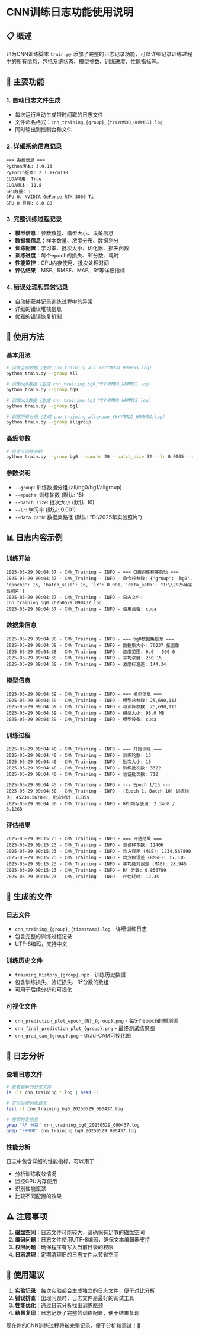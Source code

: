 # CNN训练日志功能使用说明

## 📋 概述

已为CNN训练脚本 `train.py` 添加了完整的日志记录功能，可以详细记录训练过程中的所有信息，包括系统状态、模型参数、训练进度、性能指标等。

## 🚀 主要功能

### 1. **自动日志文件生成**
- 每次运行自动生成带时间戳的日志文件
- 文件命名格式：`cnn_training_{group}_{YYYYMMDD_HHMMSS}.log`
- 同时输出到控制台和文件

### 2. **详细系统信息记录**
```
=== 系统信息 ===
Python版本: 3.9.13
PyTorch版本: 2.1.1+cu118
CUDA可用: True
CUDA版本: 11.8
GPU数量: 1
GPU 0: NVIDIA GeForce RTX 3060 Ti
GPU 0 显存: 8.0 GB
```

### 3. **完整训练过程记录**
- **模型信息**：参数数量、模型大小、设备信息
- **数据集信息**：样本数量、浓度分布、数据划分
- **训练配置**：学习率、批次大小、优化器、损失函数
- **训练进度**：每个epoch的损失、R²分数、耗时
- **性能监控**：GPU内存使用、批次处理时间
- **评估结果**：MSE、RMSE、MAE、R²等详细指标

### 4. **错误处理和异常记录**
- 自动捕获并记录训练过程中的异常
- 详细的错误堆栈信息
- 优雅的错误恢复机制

## 📖 使用方法

### 基本用法
```bash
# 训练全部数据（生成 cnn_training_all_YYYYMMDD_HHMMSS.log）
python train.py --group all

# 训练bg0数据（生成 cnn_training_bg0_YYYYMMDD_HHMMSS.log）
python train.py --group bg0

# 训练bg1数据（生成 cnn_training_bg1_YYYYMMDD_HHMMSS.log）
python train.py --group bg1

# 训练所有分组（生成 cnn_training_allgroup_YYYYMMDD_HHMMSS.log）
python train.py --group allgroup
```

### 高级参数
```bash
# 自定义训练参数
python train.py --group bg0 --epochs 20 --batch_size 32 --lr 0.0005 --data_path "D:/your/data/path"
```

### 参数说明
- `--group`: 训练数据分组 (all/bg0/bg1/allgroup)
- `--epochs`: 训练轮数 (默认: 15)
- `--batch_size`: 批次大小 (默认: 16)
- `--lr`: 学习率 (默认: 0.001)
- `--data_path`: 数据集路径 (默认: "D:\2025年实验照片")

## 📊 日志内容示例

### 训练开始
```
2025-05-29 09:04:37 - CNN_Training - INFO - === CNN训练程序启动 ===
2025-05-29 09:04:37 - CNN_Training - INFO - 命令行参数: {'group': 'bg0', 'epochs': 15, 'batch_size': 16, 'lr': 0.001, 'data_path': 'D:\\2025年实验照片'}
2025-05-29 09:04:37 - CNN_Training - INFO - 日志文件: cnn_training_bg0_20250529_090437.log
2025-05-29 09:04:37 - CNN_Training - INFO - 使用设备: cuda
```

### 数据集信息
```
2025-05-29 09:04:38 - CNN_Training - INFO - === bg0数据集信息 ===
2025-05-29 09:04:38 - CNN_Training - INFO - 数据集大小: 76037 张图像
2025-05-29 09:04:38 - CNN_Training - INFO - 浓度范围: 0.0 - 500.0
2025-05-29 09:04:38 - CNN_Training - INFO - 平均浓度: 250.15
2025-05-29 09:04:38 - CNN_Training - INFO - 浓度标准差: 144.34
```

### 模型信息
```
2025-05-29 09:04:39 - CNN_Training - INFO - === 模型信息 ===
2025-05-29 09:04:39 - CNN_Training - INFO - 模型总参数: 25,690,113
2025-05-29 09:04:39 - CNN_Training - INFO - 可训练参数: 25,690,113
2025-05-29 09:04:39 - CNN_Training - INFO - 模型大小: 98.0 MB
2025-05-29 09:04:39 - CNN_Training - INFO - 模型设备: cuda
```

### 训练过程
```
2025-05-29 09:04:40 - CNN_Training - INFO - === 开始训练 ===
2025-05-29 09:04:40 - CNN_Training - INFO - 训练轮数: 15
2025-05-29 09:04:40 - CNN_Training - INFO - 批次大小: 16
2025-05-29 09:04:40 - CNN_Training - INFO - 训练批次数: 3322
2025-05-29 09:04:40 - CNN_Training - INFO - 验证批次数: 712

2025-05-29 09:04:45 - CNN_Training - INFO - --- Epoch 1/15 ---
2025-05-29 09:04:50 - CNN_Training - INFO - [Epoch 1, Batch 10] 训练损失: 45234.567890, 批次耗时: 0.85s
2025-05-29 09:04:50 - CNN_Training - INFO - GPU内存使用: 2.34GB / 3.12GB
```

### 评估结果
```
2025-05-29 09:15:23 - CNN_Training - INFO - === 评估结果 ===
2025-05-29 09:15:23 - CNN_Training - INFO - 测试样本数: 11406
2025-05-29 09:15:23 - CNN_Training - INFO - 均方误差 (MSE): 1234.567890
2025-05-29 09:15:23 - CNN_Training - INFO - 均方根误差 (RMSE): 35.136
2025-05-29 09:15:23 - CNN_Training - INFO - 平均绝对误差 (MAE): 28.945
2025-05-29 09:15:23 - CNN_Training - INFO - R² 分数: 0.856789
2025-05-29 09:15:23 - CNN_Training - INFO - 评估耗时: 12.3s
```

## 📁 生成的文件

### 日志文件
- `cnn_training_{group}_{timestamp}.log` - 详细训练日志
- 包含完整的训练过程记录
- UTF-8编码，支持中文

### 训练历史文件
- `training_history_{group}.npz` - 训练历史数据
- 包含训练损失、验证损失、R²分数的数组
- 可用于后续分析和可视化

### 可视化文件
- `cnn_prediction_plot_epoch_{N}_{group}.png` - 每5个epoch的预测图
- `cnn_final_prediction_plot_{group}.png` - 最终测试结果图
- `cnn_grad_cam_{group}.png` - Grad-CAM可视化图

## 🔧 日志分析

### 查看日志文件
```bash
# 查看最新的日志文件
ls -lt cnn_training_*.log | head -1

# 实时监控训练日志
tail -f cnn_training_bg0_20250529_090437.log

# 搜索特定信息
grep "R² 分数" cnn_training_bg0_20250529_090437.log
grep "ERROR" cnn_training_bg0_20250529_090437.log
```

### 性能分析
日志中包含详细的性能指标，可以用于：
- 分析训练收敛情况
- 监控GPU内存使用
- 识别性能瓶颈
- 比较不同配置的效果

## ⚠️ 注意事项

1. **磁盘空间**：日志文件可能较大，请确保有足够的磁盘空间
2. **编码问题**：日志文件使用UTF-8编码，确保文本编辑器支持
3. **权限问题**：确保程序有写入当前目录的权限
4. **日志清理**：定期清理旧的日志文件以节省空间

## 🎯 使用建议

1. **实验记录**：每次实验都会生成独立的日志文件，便于对比分析
2. **错误排查**：出现问题时，日志文件是最好的调试工具
3. **性能优化**：通过日志分析找出训练瓶颈
4. **结果复现**：日志记录了完整的训练配置，便于结果复现

现在你的CNN训练过程将被完整记录，便于分析和调试！🎉 